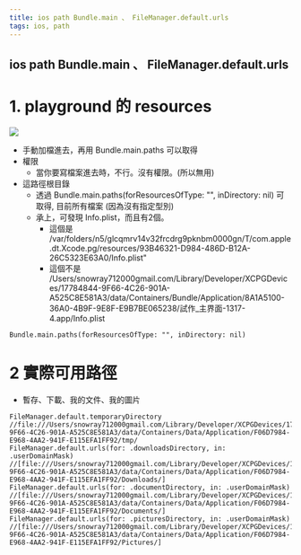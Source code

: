 ```yaml
---
title: ios path Bundle.main 、 FileManager.default.urls
tags: ios, path
---
```

ios path Bundle.main 、 FileManager.default.urls
---
# 1. playground 的 resources 
![](https://i.imgur.com/lnvTiF0.png)
- 手動加檔進去，再用 Bundle.main.paths 可以取得
- 權限
    - 當你要寫檔案進去時，不行。沒有權限。(所以無用)
- 這路徑根目錄
    - 透過 Bundle.main.paths(forResourcesOfType: "", inDirectory: nil) 可取得, 目前所有檔案 (因為沒有指定型別)
    - 承上，可發現 Info.plist，而且有2個。
        - 這個是 /var/folders/n5/glcqmrv14v32frcdrg9pknbm0000gn/T/com.apple.dt.Xcode.pg\/resources/93B46321-D984-486D-B12A-26C5323E63A0/Info.plist"
        - 這個不是 /Users/snowray712000gmail.com\/Library/Developer/XCPGDevices/17784844-9F66-4C26-901A-A525C8E581A3/data/Containers/Bundle/Application/8A1A5100-36A0-4B9F-9E8F-E9B7BE065238/試作_主界面-1317-4.app\/Info.plist

```swift=
Bundle.main.paths(forResourcesOfType: "", inDirectory: nil)
```

# 2 實際可用路徑
- 暫存、下載、我的文件、我的圖片
```swift=
FileManager.default.temporaryDirectory
//file:///Users/snowray712000gmail.com/Library/Developer/XCPGDevices/17784844-9F66-4C26-901A-A525C8E581A3/data/Containers/Data/Application/F06D7984-E968-4AA2-941F-E115EFA1FF92/tmp/
FileManager.default.urls(for: .downloadsDirectory, in: .userDomainMask)
//[file:///Users/snowray712000gmail.com/Library/Developer/XCPGDevices/17784844-9F66-4C26-901A-A525C8E581A3/data/Containers/Data/Application/F06D7984-E968-4AA2-941F-E115EFA1FF92/Downloads/]
FileManager.default.urls(for: .documentDirectory, in: .userDomainMask)
//[file:///Users/snowray712000gmail.com/Library/Developer/XCPGDevices/17784844-9F66-4C26-901A-A525C8E581A3/data/Containers/Data/Application/F06D7984-E968-4AA2-941F-E115EFA1FF92/Documents/]
FileManager.default.urls(for: .picturesDirectory, in: .userDomainMask)
//[file:///Users/snowray712000gmail.com/Library/Developer/XCPGDevices/17784844-9F66-4C26-901A-A525C8E581A3/data/Containers/Data/Application/F06D7984-E968-4AA2-941F-E115EFA1FF92/Pictures/]
```

